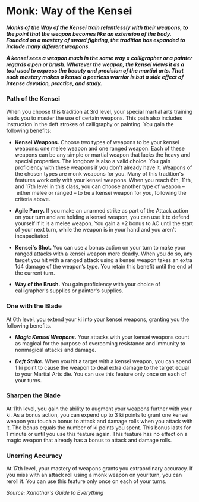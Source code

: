 # Monk: Way of the Kensei

**_Monks of the Way of the Kensei train relentlessly with their weapons, to the point that the weapon becomes like an extension of the body. Founded on a mastery of sword fighting, the tradition has expanded to include many different weapons._**

**_A kensei sees a weapon much in the same way a calligrapher or a painter regards a pen or brush. Whatever the weapon, the kensei views it as a tool used to express the beauty and precision of the martial arts. That such mastery makes a kensei a peerless warrior is but a side effect of intense devotion, practice, and study._**

### Path of the Kensei

When you choose this tradition at 3rd level, your special martial arts training leads you to master the use of certain weapons. This path also includes instruction in the deft strokes of calligraphy or painting. You gain the following benefits:

- **Kensei Weapons.** Choose two types of weapons to be your kensei weapons: one melee weapon and one ranged weapon. Each of these weapons can be any simple or martial weapon that lacks the heavy and special properties. The longbow is also a valid choice. You gain proficiency with these weapons if you don't already have it. Weapons of the chosen types are monk weapons for you. Many of this tradition's features work only with your kensei weapons. When you reach 6th, 11th, and 17th level in this class, you can choose another type of weapon – either melee or ranged – to be a kensei weapon for you, following the criteria above.

- **Agile Parry.** If you make an unarmed strike as part of the Attack action on your turn and are holding a kensei weapon, you can use it to defend yourself if it is a melee weapon. You gain a +2 bonus to AC until the start of your next turn, while the weapon is in your hand and you aren’t incapacitated.

- **Kensei's Shot.** You can use a bonus action on your turn to make your ranged attacks with a kensei weapon more deadly. When you do so, any target you hit with a ranged attack using a kensei weapon takes an extra 1d4 damage of the weapon’s type. You retain this benefit until the end of the current turn.

- **Way of the Brush.** You gain proficiency with your choice of calligrapher's supplies or painter's supplies.

### One with the Blade

At 6th level, you extend your ki into your kensei weapons, granting you the following benefits.

- **_Magic Kensei Weapons._** Your attacks with your kensei weapons count as magical for the purpose of overcoming resistance and immunity to nonmagical attacks and damage.

- **_Deft Strike._** When you hit a target with a kensei weapon, you can spend 1 ki point to cause the weapon to deal extra damage to the target equal to your Martial Arts die. You can use this feature only once on each of your turns.

### Sharpen the Blade

At 11th level, you gain the ability to augment your weapons further with your ki. As a bonus action, you can expend up to 3 ki points to grant one kensei weapon you touch a bonus to attack and damage rolls when you attack with it. The bonus equals the number of ki points you spent. This bonus lasts for 1 minute or until you use this feature again. This feature has no effect on a magic weapon that already has a bonus to attack and damage rolls.

### Unerring Accuracy

At 17th level, your mastery of weapons grants you extraordinary accuracy. If you miss with an attack roll using a monk weapon on your turn, you can reroll it. You can use this feature only once on each of your turns.

*Source: Xanathar's Guide to Everything*
